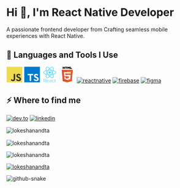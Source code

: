 <h1>Hi 👋, I'm React Native Developer </h1>
<p>A passionate frontend developer from Crafting seamless mobile experiences with React Native.</p>
<h2>🚀 Languages and Tools I Use</h2>
<p><a target="_blank" href="https://raw.githubusercontent.com/devicons/devicon/master/icons/javascript/javascript-original.svg" style="display: inline-block;"><img src="https://raw.githubusercontent.com/devicons/devicon/master/icons/javascript/javascript-original.svg" alt="javascript" width="42" height="42" /></a>
<a target="_blank" href="https://raw.githubusercontent.com/devicons/devicon/master/icons/typescript/typescript-original.svg" style="display: inline-block;"><img src="https://raw.githubusercontent.com/devicons/devicon/master/icons/typescript/typescript-original.svg" alt="typescript" width="42" height="42" /></a>
<a target="_blank" href="https://raw.githubusercontent.com/devicons/devicon/master/icons/react/react-original-wordmark.svg" style="display: inline-block;"><img src="https://raw.githubusercontent.com/devicons/devicon/master/icons/react/react-original-wordmark.svg" alt="react" width="42" height="42" /></a>
<a target="_blank" href="https://raw.githubusercontent.com/devicons/devicon/master/icons/html5/html5-original-wordmark.svg" style="display: inline-block;"><img src="https://raw.githubusercontent.com/devicons/devicon/master/icons/html5/html5-original-wordmark.svg" alt="html5" width="42" height="42" /></a>
<a target="_blank" href="https://reactnative.dev/img/header_logo.svg" style="display: inline-block;"><img src="https://reactnative.dev/img/header_logo.svg" alt="reactnative" width="42" height="42" /></a>
<a target="_blank" href="https://www.vectorlogo.zone/logos/firebase/firebase-icon.svg" style="display: inline-block;"><img src="https://www.vectorlogo.zone/logos/firebase/firebase-icon.svg" alt="firebase" width="42" height="42" /></a>
<a target="_blank" href="https://www.vectorlogo.zone/logos/figma/figma-icon.svg" style="display: inline-block;"><img src="https://www.vectorlogo.zone/logos/figma/figma-icon.svg" alt="figma" width="42" height="42" /></a></p>
<h2>⚡️ Where to find me</h2>
<p><a target="_blank" href="https://dev.to/https://dev.to/lokesh_anandan" style="display: inline-block;"><img src="https://img.shields.io/badge/dev-to?style=for-the-badge&logo=dev-to&logoColor=white&color=black" alt="dev.to" /></a>
<a target="_blank" href="https://www.linkedin.com/in/https://www.linkedin.com/in/lokesh-anandan-275927346/" style="display: inline-block;"><img src="https://img.shields.io/badge/linkedin-logo?style=for-the-badge&logo=linkedin&logoColor=white&color=%230a77b6" alt="linkedin" /></a></p>
<p><img align="center" src="https://github-readme-stats.vercel.app/api?username=lokeshanandta&show_icons=true&locale=en" alt="lokeshanandta" /></p>
<p><img align="center" src="https://github-readme-streak-stats.herokuapp.com/?user=lokeshanandta&" alt="lokeshanandta" /></p>
<p><img src="https://github-readme-stats.vercel.app/api/top-langs?username=lokeshanandta&show_icons=true&locale=en&layout=compact" alt="lokeshanandta" /></p>
<p><a href="https://github.com/ryo-ma/github-profile-trophy"><img src="https://github-profile-trophy.vercel.app/?username=lokeshanandta" alt="lokeshanandta" /></a></p>

<picture>
  <source media="(prefers-color-scheme: dark)" srcset="https://raw.githubusercontent.com/lokeshanandta/tobiasmeyhoefer/output/github-snake-dark.svg" />
  <source media="(prefers-color-scheme: light)" srcset="https://raw.githubusercontent.com/lokeshanandta/tobiasmeyhoefer/output/github-snake.svg" />
  <img alt="github-snake" src="https://raw.githubusercontent.com/tobiasmeyhoefer/lokeshanandta/output/github-snake.svg" />
</picture>

